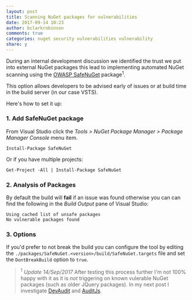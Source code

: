 ```yaml
---
layout: post
title: Scanning NuGet packages for vulnerabilities
date: 2017-09-14 10:23
author: bclarkrobinson
comments: true
categories: nuget security vulnerabilities vulnerability
share: y
---
```

During an internal development discussion we identified the trust we put into external NuGet packages this lead to implementing automated NuGet scanning using the [OWASP SafeNuGet](https://www.owasp.org/index.php/OWASP_SafeNuGet) package<sup>1</sup>.

This option allows developers to be advised early of issues or at build time in the build server (in our case VSTS).

Here's how to set it up:

### 1. Add SafeNuGet package

From Visual Studio click the _Tools > NuGet Package Manager > Package Manager Console_ menu item.

```
Install-Package SafeNuGet
```

Or if you have multiple projects:

```
Get-Project -All | Install-Package SafeNuGet
```

### 2. Analysis of Packages

By default the build will __fail__ if an issue was found otherwise you can can find the following in the _Build Output_ pane of Visual Studio:

```
Using cached list of unsafe packages
No vulnerable packages found
```

### 3. Options

If you'd prefer to not break the build you can configure the tool by editing the `./packages/SafeNuGet.<version>/build/SafeNuGet.targets` file and set the `DontBreakBuild` option to `true`.

> <sup>1</sup> _Update 14/Sep/2017_ After testing this process further I'm not 100% happy with it as it is _not_ triggering on known vulerable NuGet packages (such as older JQuery packages). In my next post I investigate [DevAudit](https://github.com/OSSIndex/DevAudit) and [AuditJs](https://www.npmjs.com/package/auditjs).